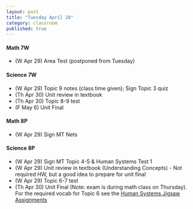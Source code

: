 ```yaml
---
layout: post
title: "Tuesday April 28"
category: classroom
published: true
---
```

#### Math 7W
* (W Apr 29) Area Test (postponed from Tuesday)

#### Science 7W
* (W Apr 29) Topic 9 notes (class time given); Sign Topic 3 quiz
* (Th Apr 30) Unit review in textbook
* (Th Apr 30) Topic 8-9 test
* (F May 6) Unit Final

#### Math 8P
* (W Apr 29) Sign MT Nets

#### Science 8P
* (W Apr 29) Sign MT Topic 4-5 & Human Systems Test 1
* (W Apr 29) Unit review in textbook (Understanding Concepts) - Not required HW, but a good idea to prepare for unit final
* (W Apr 29) Topic 6-7 test
* (Th Apr 30) Unit Final (Note: exam is during math class on Thursday). For the required vocab for Topic 6 see the <a href="https://www.dropbox.com/s/hi75o87nt925dzu/Jigsaw%20WS%20-%20Body%20Systems%20in%20Humans.pdf?dl=0">Human Systems Jigsaw Assignments</a>
